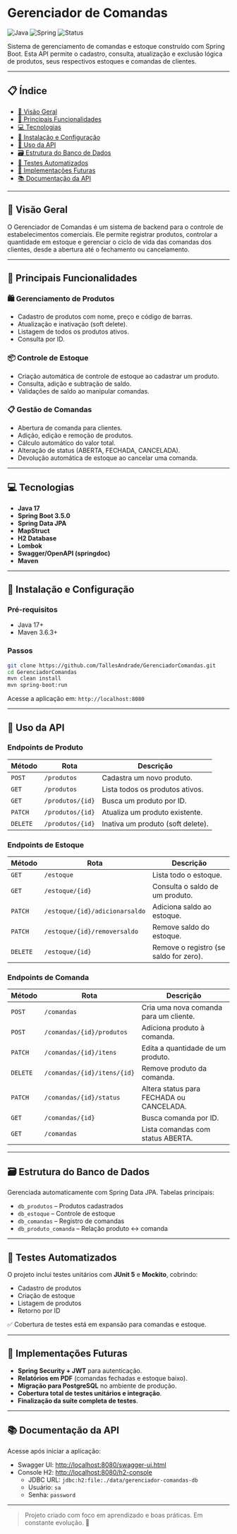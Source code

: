 # Gerenciador de Comandas

![Java](https://img.shields.io/badge/Java-17-orange?style=for-the-badge&logo=java)
![Spring](https://img.shields.io/badge/Spring_Boot-3.5.0-green?style=for-the-badge&logo=spring)
![Status](https://img.shields.io/badge/Status-Em_Desenvolvimento-yellow?style=for-the-badge)

Sistema de gerenciamento de comandas e estoque construído com Spring Boot. Esta API permite o cadastro, consulta, atualização e exclusão lógica de produtos, seus respectivos estoques e comandas de clientes.

---

## 📋 Índice

- [🔎 Visão Geral](#-visão-geral)
- [🚀 Principais Funcionalidades](#-principais-funcionalidades)
- [💻 Tecnologias](#-tecnologias)
- [🔧 Instalação e Configuração](#-instalação-e-configuração)
- [📝 Uso da API](#-uso-da-api)
- [🗃️ Estrutura do Banco de Dados](#️-estrutura-do-banco-de-dados)
- [🧪 Testes Automatizados](#-testes-automatizados)
- [🔮 Implementações Futuras](#-implementações-futuras)
- [📚 Documentação da API](#-documentação-da-api)

---

## 🔎 Visão Geral

O Gerenciador de Comandas é um sistema de backend para o controle de estabelecimentos comerciais. Ele permite registrar produtos, controlar a quantidade em estoque e gerenciar o ciclo de vida das comandas dos clientes, desde a abertura até o fechamento ou cancelamento.

---

## 🚀 Principais Funcionalidades

### 🛍️ Gerenciamento de Produtos

- Cadastro de produtos com nome, preço e código de barras.
- Atualização e inativação (soft delete).
- Listagem de todos os produtos ativos.
- Consulta por ID.

### 📦 Controle de Estoque

- Criação automática de controle de estoque ao cadastrar um produto.
- Consulta, adição e subtração de saldo.
- Validações de saldo ao manipular comandas.

### 📋 Gestão de Comandas

- Abertura de comanda para clientes.
- Adição, edição e remoção de produtos.
- Cálculo automático do valor total.
- Alteração de status (ABERTA, FECHADA, CANCELADA).
- Devolução automática de estoque ao cancelar uma comanda.

---

## 💻 Tecnologias

- **Java 17**
- **Spring Boot 3.5.0**
- **Spring Data JPA**
- **MapStruct**
- **H2 Database**
- **Lombok**
- **Swagger/OpenAPI (springdoc)**
- **Maven**

---

## 🔧 Instalação e Configuração

### Pré-requisitos

- Java 17+
- Maven 3.6.3+

### Passos

```bash
git clone https://github.com/TallesAndrade/GerenciadorComandas.git
cd GerenciadorComandas
mvn clean install
mvn spring-boot:run
```

Acesse a aplicação em: `http://localhost:8080`

---

## 📝 Uso da API

### Endpoints de Produto

| Método  | Rota             | Descrição                           |
|---------|------------------|-------------------------------------|
| `POST`  | `/produtos`      | Cadastra um novo produto.           |
| `GET`   | `/produtos`      | Lista todos os produtos ativos.     |
| `GET`   | `/produtos/{id}` | Busca um produto por ID.            |
| `PATCH` | `/produtos/{id}` | Atualiza um produto existente.      |
| `DELETE`| `/produtos/{id}` | Inativa um produto (soft delete).   |

### Endpoints de Estoque

| Método  | Rota                         | Descrição                                  |
|---------|------------------------------|--------------------------------------------|
| `GET`   | `/estoque`                   | Lista todo o estoque.                      |
| `GET`   | `/estoque/{id}`              | Consulta o saldo de um produto.            |
| `PATCH` | `/estoque/{id}/adicionarsaldo` | Adiciona saldo ao estoque.                 |
| `PATCH` | `/estoque/{id}/removersaldo`  | Remove saldo do estoque.                   |
| `DELETE`| `/estoque/{id}`              | Remove o registro (se saldo for zero).     |

### Endpoints de Comanda

| Método  | Rota                        | Descrição                                     |
|---------|-----------------------------|-----------------------------------------------|
| `POST`  | `/comandas`                 | Cria uma nova comanda para um cliente.        |
| `POST`  | `/comandas/{id}/produtos`   | Adiciona produto à comanda.                   |
| `PATCH` | `/comandas/{id}/itens`      | Edita a quantidade de um produto.             |
| `DELETE`| `/comandas/{id}/itens/{id}` | Remove produto da comanda.                    |
| `PATCH` | `/comandas/{id}/status`     | Altera status para FECHADA ou CANCELADA.      |
| `GET`   | `/comandas/{id}`            | Busca comanda por ID.                         |
| `GET`   | `/comandas`                 | Lista comandas com status ABERTA.             |

---

## 🗃️ Estrutura do Banco de Dados

Gerenciada automaticamente com Spring Data JPA. Tabelas principais:

- `db_produtos` – Produtos cadastrados
- `db_estoque` – Controle de estoque
- `db_comandas` – Registro de comandas
- `db_produto_comanda` – Relação produto ↔ comanda

---

## 🧪 Testes Automatizados

O projeto inclui testes unitários com **JUnit 5** e **Mockito**, cobrindo:

- Cadastro de produtos
- Criação de estoque
- Listagem de produtos
- Retorno por ID

✅ Cobertura de testes está em expansão para comandas e estoque.

---

## 🔮 Implementações Futuras

- **Spring Security + JWT** para autenticação.
- **Relatórios em PDF** (comandas fechadas e estoque baixo).
- **Migração para PostgreSQL** no ambiente de produção.
- **Cobertura total de testes unitários e integração**.
- **Finalização da suíte completa de testes**.

---

## 📚 Documentação da API

Acesse após iniciar a aplicação:

- Swagger UI: [http://localhost:8080/swagger-ui.html](http://localhost:8080/swagger-ui.html)
- Console H2: [http://localhost:8080/h2-console](http://localhost:8080/h2-console)
    - JDBC URL: `jdbc:h2:file:./data/gerenciador-comandas-db`
    - Usuário: `sa`
    - Senha: `password`

---

> Projeto criado com foco em aprendizado e boas práticas. Em constante evolução. 🚧